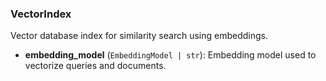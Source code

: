 ### VectorIndex

Vector database index for similarity search using embeddings.

- **embedding_model** (`EmbeddingModel | str`): Embedding model used to vectorize queries and documents.
